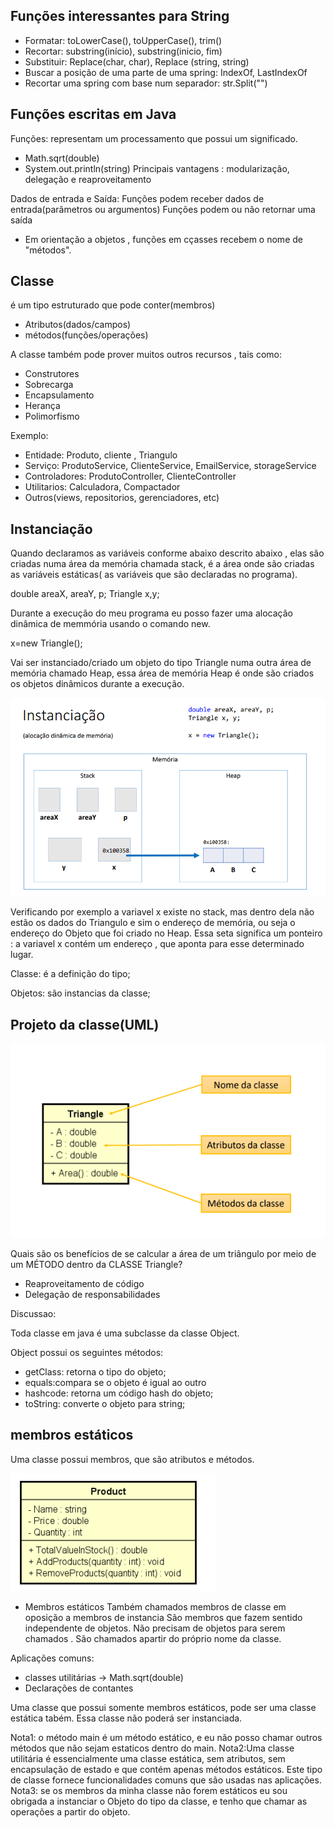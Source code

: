## Funções interessantes para String

- Formatar: toLowerCase(), toUpperCase(), trim()
- Recortar: substring(início), substring(inicio, fim)
- Substituir: Replace(char, char), Replace (string, string)
- Buscar a posição de uma parte de uma spring: IndexOf, LastIndexOf
- Recortar uma spring com base num separador: str.Split("")

## Funções escritas em Java

Funções: representam um processamento que possui um significado.
 - Math.sqrt(double)
 - System.out.println(string)
Principais vantagens : modularização, delegação e reaproveitamento

Dados de entrada e Saída:
Funções podem receber dados de entrada(parâmetros ou argumentos)
Funções podem ou não retornar uma saída

- Em orientação a objetos , funções em cçasses recebem o nome de "métodos".

## Classe

é um tipo estruturado que pode conter(membros)
- Atributos(dados/campos)
- métodos(funções/operações)

A classe também pode prover muitos outros recursos , tais como:
- Construtores
- Sobrecarga
- Encapsulamento
- Herança
- Polimorfismo

Exemplo:
- Entidade: Produto, cliente , Triangulo
- Serviço: ProdutoService, ClienteService, EmailService, storageService
- Controladores: ProdutoController, ClienteController
- Utilitarios: Calculadora, Compactador
- Outros(views, repositorios, gerenciadores, etc)

## Instanciação

Quando declaramos as variáveis conforme abaixo descrito abaixo , elas são criadas numa área da memória chamada stack,
é a área onde são criadas as variáveis estáticas( as variáveis que são declaradas no programa).

double areaX, areaY, p;
Triangle x,y;

Durante a execução do meu programa eu posso fazer uma alocação dinâmica de memmória usando o comando new.

x=new Triangle();

Vai ser instanciado/criado um objeto do tipo Triangle numa outra área de memória chamado Heap, essa área de memória Heap
é onde são criados os objetos dinâmicos durante a execução.

![](.Readme_images/5c5aeed9.png)

Verificando por exemplo a variavel x existe no stack, mas dentro dela não estão os dados do Triangulo e sim o endereço 
de memória, ou seja o endereço do Objeto que foi criado no Heap. 
Essa seta significa um ponteiro : a variavel x contém um endereço , que aponta para esse determinado lugar.


Classe: é a definição do tipo;

Objetos: são instancias da classe;

## Projeto da classe(UML)

![](.Readme_images/3a3eba71.png)

Quais são os benefícios de se calcular a área de um triângulo por meio de um
MÉTODO dentro da CLASSE Triangle?
-  Reaproveitamento de código
- Delegação de responsabilidades


Discussao:

Toda classe em java é uma subclasse da classe Object.

Object possui os seguintes métodos:
- getClass: retorna o tipo do objeto;
- equals:compara se o objeto é igual ao outro
- hashcode: retorna um código hash do objeto;
- toString: converte o objeto para string;

## membros estáticos

Uma classe possui membros, que são atributos e métodos.

![](.Readme_images/d2daed38.png)

- Membros estáticos
Também chamados membros de classe em oposição a membros de instancia
São membros que fazem sentido independente de objetos. 
Não precisam de objetos para serem chamados . São chamados apartir do próprio nome da classe.

Aplicações comuns:
- classes utilitárias   -> Math.sqrt(double)
- Declarações de contantes

Uma classe que possui somente membros estáticos, pode ser uma classe estática tabém. Essa classe não poderá ser instanciada.

Nota1: o método main é um método estático, e eu não posso chamar outros métodos que não sejam estaticos dentro do main.
Nota2:Uma classe utilitária é essencialmente uma classe estática, sem atributos, sem encapsulação de estado e que contém 
apenas métodos estáticos. Este tipo de classe fornece funcionalidades comuns que são usadas nas aplicações.
Nota3: se os membros da minha classe não forem estáticos eu sou obrigada a instanciar o Objeto do tipo da classe, e tenho que chamar
as operações a partir do objeto.



